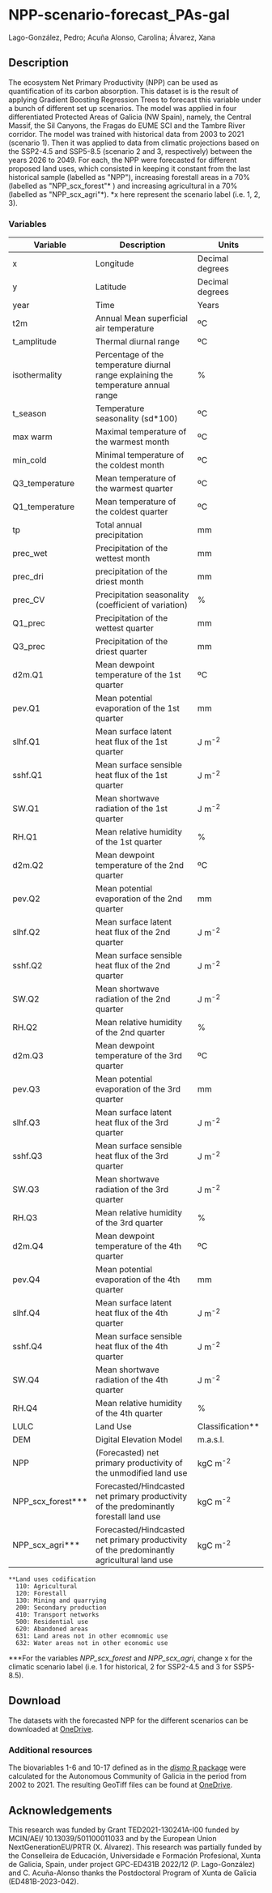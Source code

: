 # NPP-scenario-forecast_PAs-gal
Lago-González, Pedro; Acuña Alonso, Carolina; Álvarez, Xana

## **Description**
The ecosystem Net Primary Productivity (NPP) can be used as quantification of its carbon absorption. This dataset is is the result of applying Gradient Boosting Regression Trees to forecast this variable under a bunch of different set up scenarios. The model was applied in four differentiated Protected Areas of Galicia (NW Spain), namely, the Central Massif, the Sil Canyons, the Fragas do EUME SCI and the Tambre River corridor. The model was trained with historical data from 2003 to 2021 (scenario 1). Then it was applied to data from climatic projections based on the SSP2-4.5 and SSP5-8.5 (scenario 2 and 3, respectively) between the years 2026 to 2049. For each, the NPP were forecasted for different proposed land uses, which consisted in keeping it constant from the last historical sample (labelled as "NPP"), increasing forestall areas in a 70% (labelled as "NPP_scx_forest"* ) and increasing agricultural in a 70% (labelled as "NPP_scx_agri"*). *x here represent the scenario label (i.e. 1, 2, 3).

### **Variables**

|Variable|Description|Units          |
|--------|-----------|---------------|
|x       |Longitude  |Decimal degrees|
|y       |Latitude   |Decimal degrees|
|year    |Time       |Years          |
|t2m     |Annual Mean superficial air temperature|ºC|
|t_amplitude|Thermal diurnal range|ºC|
|isothermality|Percentage of the temperature diurnal range explaining the temperature annual range|%|
|t_season|Temperature seasonality (sd*100)|ºC|
|max warm|Maximal temperature of the warmest month|ºC|
|min_cold|Minimal temperature of the coldest month|ºC|
|Q3_temperature|Mean temperature of the warmest quarter|ºC|
|Q1_temperature|Mean temperature of the coldest quarter|ºC|
|tp|Total annual precipitation|mm|
|prec_wet|Precipitation of the wettest month|mm|
|prec_dri|precipitation of the driest month|mm|
|prec_CV|Precipitation seasonality (coefficient of variation)|%|
|Q1_prec|Precipitation of the wettest quarter|mm|
|Q3_prec|Precipitation of the driest quarter|mm|
|d2m.Q1|Mean dewpoint temperature of the 1st quarter|ºC|
|pev.Q1|Mean potential evaporation of the 1st quarter|mm|
|slhf.Q1|Mean surface latent heat flux of the 1st quarter|J m<sup>-2|
|sshf.Q1|Mean surface sensible heat flux of the 1st quarter|J m<sup>-2|
|SW.Q1|Mean shortwave radiation of the 1st quarter|J m<sup>-2|
|RH.Q1|Mean relative humidity of the 1st quarter|%|
|d2m.Q2|Mean dewpoint temperature of the 2nd quarter|ºC|
|pev.Q2|Mean potential evaporation of the 2nd quarter|mm|
|slhf.Q2|Mean surface latent heat flux of the 2nd quarter|J m<sup>-2|
|sshf.Q2|Mean surface sensible heat flux of the 2nd quarter|J m<sup>-2|
|SW.Q2|Mean shortwave radiation of the 2nd quarter|J m<sup>-2|
|RH.Q2|Mean relative humidity of the 2nd quarter|%|
|d2m.Q3|Mean dewpoint temperature of the 3rd quarter|ºC|
|pev.Q3|Mean potential evaporation of the 3rd quarter|mm|
|slhf.Q3|Mean surface latent heat flux of the 3rd quarter|J m<sup>-2|
|sshf.Q3|Mean surface sensible heat flux of the 3rd quarter|J m<sup>-2|
|SW.Q3|Mean shortwave radiation of the 3rd quarter|J m<sup>-2|
|RH.Q3|Mean relative humidity of the 3rd quarter|%|
|d2m.Q4|Mean dewpoint temperature of the 4th quarter|ºC|
|pev.Q4|Mean potential evaporation of the 4th quarter|mm|
|slhf.Q4|Mean surface latent heat flux of the 4th quarter|J m<sup>-2|
|sshf.Q4|Mean surface sensible heat flux of the 4th quarter|J m<sup>-2|
|SW.Q4|Mean shortwave radiation of the 4th quarter|J m<sup>-2|
|RH.Q4|Mean relative humidity of the 4th quarter|%|
|LULC|Land Use|Classification**|
|DEM|Digital Elevation Model|m.a.s.l.|
|NPP|(Forecasted) net primary productivity of the unmodified land use|kgC m<sup>-2|
|NPP_scx_forest***|Forecasted/Hindcasted net primary productivity of the predominantly forestall land use|kgC m<sup>-2|
|NPP_scx_agri***|Forecasted/Hindcasted net primary productivity of the predominantly agricultural land use|kgC m<sup>-2|

```
**Land uses codification
  110: Agricultural
  120: Forestall
  130: Mining and quarrying
  200: Secondary production
  410: Transport networks
  500: Residential use
  620: Abandoned areas
  631: Land areas not in other ecomnomic use
  632: Water areas not in other economic use
```
***For the variables *NPP_scx_forest* and *NPP_scx_agri*, change x for the climatic scenario label (i.e. 1 for historical, 2 for SSP2-4.5 and 3 for SSP5-8.5).

## Download
The datasets with the forecasted NPP for the different scenarios can be downloaded at [OneDrive](https://universidadevigo-my.sharepoint.com/:f:/g/personal/pedro_lago_gonzalez_uvigo_gal/Ep1d-pl_n5lPgmK13efAZ_4B5jced13lNV-aV5XpeGPm4w?e=yVTQwS).

### Additional resources
The biovariables 1-6 and 10-17  defined as in the [_dismo_ R package](https://cran.r-project.org/web/packages/dismo/dismo.pdf) were calculated for the Autonomous Community of Galicia in the period from 2002 to 2021. The resulting GeoTiff files can be found at [OneDrive](https://universidadevigo-my.sharepoint.com/:f:/g/personal/pedro_lago_gonzalez_uvigo_gal/EustXd8gQ0REud1_ZUskiUsB3gMvtGeAoseOshoztiwfPw?e=idDzaS).  

## Acknowledgements
This research was funded by Grant TED2021-130241A-I00 funded by MCIN/AEI/ 10.13039/501100011033 and by the European Union NextGenerationEU/PRTR (X. Álvarez). This research was partially funded by the Conselleira de Educación, Universidade e Formación Profesional, Xunta de Galicia, Spain, under project GPC-ED431B 2022/12 (P. Lago-González) and C. Acuña-Alonso thanks the Postdoctoral Program of Xunta de Galicia (ED481B-2023-042).
